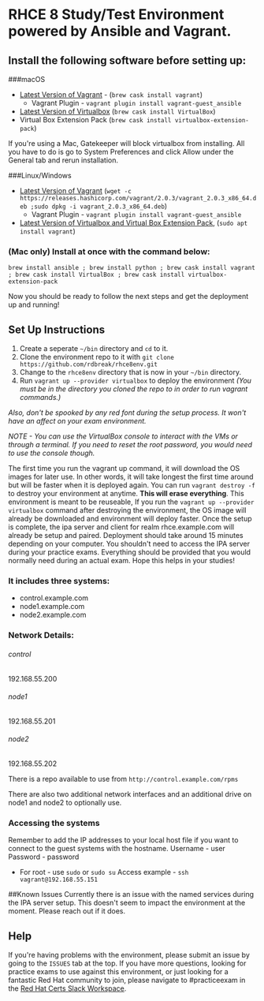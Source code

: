 # RHCE 8 Study/Test Environment powered by Ansible and Vagrant. 

## Install the following software before setting up:
###macOS
- [Latest Version of Vagrant](https://www.vagrantup.com/downloads.html) - (`brew cask install vagrant`)
    - Vagrant Plugin - `vagrant plugin install vagrant-guest_ansible`
- [Latest Version of Virtualbox](https://www.virtualbox.org/wiki/Downloads) (`brew cask install VirtualBox`)
- Virtual Box Extension Pack (`brew cask install virtualbox-extension-pack`)

If you're using a Mac, Gatekeeper will block virtualbox from installing. All you have to do is go to System Preferences and click Allow under the General tab and rerun installation.

###Linux/Windows
- [Latest Version of Vagrant](https://www.vagrantup.com/downloads.html) (`wget -c https://releases.hashicorp.com/vagrant/2.0.3/vagrant_2.0.3_x86_64.deb ;sudo dpkg -i vagrant_2.0.3_x86_64.deb`)
    - Vagrant Plugin - `vagrant plugin install vagrant-guest_ansible`
- [Latest Version of Virtualbox and Virtual Box Extension Pack](https://www.virtualbox.org/wiki/Downloads), (`sudo apt install vagrant`)

### (Mac only) Install at once with the command below:
`brew install ansible ; brew install python ; brew cask install vagrant ; brew cask install VirtualBox ; brew cask install virtualbox-extension-pack`

Now you should be ready to follow the next steps and get the deployment up and running!

## Set Up Instructions
1. Create a seperate `~/bin` directory and `cd` to it. 
2. Clone the environment repo to it with `git clone https://github.com/rdbreak/rhce8env.git`
3. Change to the `rhce8env` directory that is now in your `~/bin` directory.
3. Run `vagrant up --provider virtualbox` to deploy the environment _(You must be in the directory you cloned the repo to in order to run vagrant commands.)_

*Also, don't be spooked by any red font during the setup process. It won't have an affect on your exam environment.* 

_NOTE - You can use the VirtualBox console to interact with the VMs or through a terminal. If you need to reset the root password, you would need to use the console though._

The first time you run the vagrant up command, it will download the OS images for later use. In other words, it will take longest the first time around but will be faster when it is deployed again. You can run `vagrant destroy -f` to destroy your environment at anytime. **This will erase everything**. This environment is meant to be reuseable, If you run the `vagrant up --provider virtualbox` command after destroying the environment, the OS image will already be downloaded and environment will deploy faster. Once the setup is complete, the ipa server and client for realm rhce.example.com will already be setup and paired. Deployment should take around 15 minutes depending on your computer. You shouldn't need to access the IPA server during your practice exams. Everything should be provided that you would normally need during an actual exam. Hope this helps  in your studies!

### It includes three systems:
- control.example.com
- node1.example.com
- node2.example.com

### Network Details:
###### control
192.168.55.200
###### node1
192.168.55.201
###### node2
192.168.55.202

There is a repo available to use from `http://control.example.com/rpms`

There are also two additional network interfaces and an additional drive on node1 and node2 to optionally use.

### Accessing the systems
Remember to add the IP addresses to your local host file if you want to connect to the guest systems with the hostname.
Username - user
Password - password
- For root - use `sudo` or `sudo su`
Access example - `ssh vagrant@192.168.55.151`

##Known Issues
Currently there is an issue with the named services during the IPA server setup. This doesn't seem to impact the environment at the moment. Please reach out if it does.

## Help
If you're having problems with the environment, please submit an issue by going to the `ISSUES` tab at the top. If you have more questions, looking for practice exams to use against this environment, or just looking for a fantastic Red Hat community to join, please navigate to #practiceexam in the [Red Hat Certs Slack Workspace](https://join.slack.com/t/redhat-certs/shared_invite/enQtNjAxNDc3MzYyMTAxLWZlM2ZhMGRlNGI2YjQyMzQ4NWEyNDIyYTJiNzcxM2E1ZDVkZmQ4MzU2MTc0ZDRlNzg2MTU5NWIwZjFjZDdjMGE).
